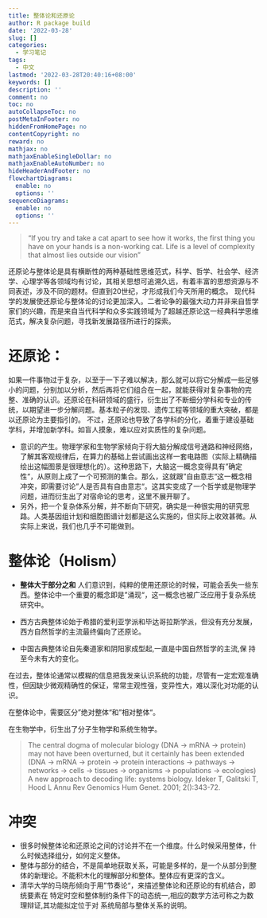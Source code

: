 ```yaml
---
title: 整体论和还原论
author: R package build
date: '2022-03-28'
slug: []
categories:
  - 学习笔记
tags:
  - 中文
lastmod: '2022-03-28T20:40:16+08:00'
keywords: []
description: ''
comment: no
toc: no
autoCollapseToc: no
postMetaInFooter: no
hiddenFromHomePage: no
contentCopyright: no
reward: no
mathjax: no
mathjaxEnableSingleDollar: no
mathjaxEnableAutoNumber: no
hideHeaderAndFooter: no
flowchartDiagrams:
  enable: no
  options: ''
sequenceDiagrams:
  enable: no
  options: ''
---
```


>“If you try and take a cat apart to see how it works, the first thing you have on your hands is a non-working cat. Life is a level of complexity that almost lies outside our vision”

还原论与整体论是具有横断性的两种基础性思维范式，科学、哲学、社会学、经济学、心理学等各领域均有讨论，其相关思想可追溯久远，有着丰富的思想资源与不同表述，涉及不同的题材。但直到20世纪，才形成我们今天所用的概念。
现代科学的发展使还原论与整体论的讨论更加深入。二者论争的最强大动力并非来自哲学家们的兴趣，而是来自当代科学和众多实践领域为了超越还原论这一经典科学思维范式，解决复杂问题，寻找新发展路径所进行的探索。 

# 还原论：
如果一件事物过于复杂，以至于一下子难以解决，那么就可以将它分解成一些足够小的问题，分别加以分析，然后再将它们组合在一起，就能获得对复杂事物的完整、准确的认识。还原论在科研领域的盛行，衍生出了不断细分学科和专业的传统，以期望进一步分解问题。基本粒子的发现、遗传工程等领域的重大突破，都是以还原论为主要指引的。
不过，还原论也导致了各学科的分化，着重于建设基础学科，并增加新学科。如盲人摸象，难以应对实质性的复杂问题。
- 意识的产生。物理学家和生物学家倾向于将大脑分解成信号通路和神经网络，了解其客观规律后，在算力的基础上尝试画出这样一套电路图（实际上精确描绘出这幅图景是很理想化的）。这种思路下，大脑这一概念变得具有”确定性“，从原则上成了一个可预测的集合。那么，这就跟”自由意志“这一概念相冲突，即需要讨论”人是否具有自由意志“。这其实变成了一个哲学或是物理学问题，进而衍生出了对宿命论的思考，这里不展开聊了。
- 另外，把一个复杂体系分解，并不断向下研究，确实是一种很实用的研究思路。人类基因组计划和细胞图谱计划都是这么实施的，但实际上收效甚微。从实际上来说，我们也几乎不可能做到。
# 整体论（Holism）
- **整体大于部分之和**
人们意识到，纯粹的使用还原论的时候，可能会丢失一些东西。整体论中一个重要的概念即是”涌现“，这一概念也被广泛应用于复杂系统研究中。

- 西方古典整体论始于希腊的爱利亚学派和毕达哥拉斯学派，但没有充分发展，西方自然哲学的主流最终偏向了还原论。
- 中国古典整体论自先秦道家和阴阳家成型起,一直是中国自然哲学的主流,保 持至今未有大的变化。

在过去，整体论通常以模糊的信息把我发来认识系统的功能，尽管有一定宏观准确性，但因缺少微观精确性的保证，常常主观性强，变异性大，难以深化对功能的认识。

在整体论中，需要区分”绝对整体“和”相对整体“。

在生物学中，衍生出了分子生物学和系统生物学。
>The central dogma of molecular biology (DNA → mRNA → protein) may not have been overturned, but it certainly has been extended (DNA → mRNA → protein → protein interactions → pathways → networks → cells → tissues → organisms → populations → ecologies)
>A new approach to decoding life: systems biology. Ideker T, Galitski T, Hood L Annu Rev Genomics Hum Genet. 2001; 2():343-72.

# 冲突
- 很多时候整体论和还原论之间的讨论并不在一个维度。什么时候采用整体，什么时候选择组分，如何定义整体。
- 整体与部分的结合，不是简单地获取关系，可能是多样的，是一个从部分到整体的新理论。不能积木化的理解部分和整体。整体应有更深的含义。
- 清华大学的马晓彤倾向于用”节奏论“，来描述整体论和还原论的有机结合，即统要素在 特定时空和整体制约条件下的动态统一,相应的数学方法可称之为数理辩证,其功能拟定位于对 系统局部与整体关系的说明。
